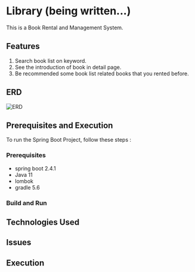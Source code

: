 # Library (being written...)
This is a Book Rental and Management System.

## Features
1) Search book list on keyword.
2) See the introduction of book in detail page.
3) Be recommended some book list related books that you rented before.

## ERD
![ERD](https://github.com/daseulsong-git/Library/assets/50701343/f836441c-a657-4a11-980e-676484f04c4b)

## Prerequisites and Execution

To run the Spring Boot Project, follow these steps :

### Prerequisites
- spring boot 2.4.1
- Java 11
- lombok
- gradle 5.6

### Build and Run

## Technologies Used

## Issues

## Execution